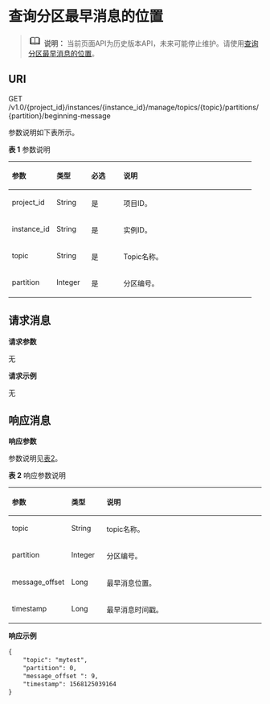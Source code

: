 # 查询分区最早消息的位置<a name="kafka-api-191209005"></a>

>![](public_sys-resources/icon-note.gif) **说明：** 
>当前页面API为历史版本API，未来可能停止维护。请使用[查询分区最早消息的位置](查询分区最早消息的位置.md)。

## URI<a name="section13672154315612"></a>

GET  /v1.0/\{project\_id\}/instances/\{instance\_id\}/manage/topics/\{topic\}/partitions/\{partition\}/beginning-message

参数说明如下表所示。

**表 1**  参数说明

<a name="table3676134375612"></a>
<table><thead align="left"><tr id="row3856184395614"><th class="cellrowborder" valign="top" width="18.36816318368163%" id="mcps1.2.5.1.1"><p id="p585644305614"><a name="p585644305614"></a><a name="p585644305614"></a>参数</p>
</th>
<th class="cellrowborder" valign="top" width="14.288571142885711%" id="mcps1.2.5.1.2"><p id="p1985664319562"><a name="p1985664319562"></a><a name="p1985664319562"></a>类型</p>
</th>
<th class="cellrowborder" valign="top" width="13.268673132686734%" id="mcps1.2.5.1.3"><p id="p2085617434565"><a name="p2085617434565"></a><a name="p2085617434565"></a>必选</p>
</th>
<th class="cellrowborder" valign="top" width="54.074592540745925%" id="mcps1.2.5.1.4"><p id="p98567434562"><a name="p98567434562"></a><a name="p98567434562"></a>说明</p>
</th>
</tr>
</thead>
<tbody><tr id="row1585614320564"><td class="cellrowborder" valign="top" width="18.36816318368163%" headers="mcps1.2.5.1.1 "><p id="p2085744395615"><a name="p2085744395615"></a><a name="p2085744395615"></a>project_id</p>
</td>
<td class="cellrowborder" valign="top" width="14.288571142885711%" headers="mcps1.2.5.1.2 "><p id="p585712435561"><a name="p585712435561"></a><a name="p585712435561"></a>String</p>
</td>
<td class="cellrowborder" valign="top" width="13.268673132686734%" headers="mcps1.2.5.1.3 "><p id="p8857114345610"><a name="p8857114345610"></a><a name="p8857114345610"></a>是</p>
</td>
<td class="cellrowborder" valign="top" width="54.074592540745925%" headers="mcps1.2.5.1.4 "><p id="p1085720438564"><a name="p1085720438564"></a><a name="p1085720438564"></a>项目ID。</p>
</td>
</tr>
<tr id="row4857104314567"><td class="cellrowborder" valign="top" width="18.36816318368163%" headers="mcps1.2.5.1.1 "><p id="p16857843135618"><a name="p16857843135618"></a><a name="p16857843135618"></a>instance_id</p>
</td>
<td class="cellrowborder" valign="top" width="14.288571142885711%" headers="mcps1.2.5.1.2 "><p id="p285784365620"><a name="p285784365620"></a><a name="p285784365620"></a>String</p>
</td>
<td class="cellrowborder" valign="top" width="13.268673132686734%" headers="mcps1.2.5.1.3 "><p id="p1585704345612"><a name="p1585704345612"></a><a name="p1585704345612"></a>是</p>
</td>
<td class="cellrowborder" valign="top" width="54.074592540745925%" headers="mcps1.2.5.1.4 "><p id="p1385774385614"><a name="p1385774385614"></a><a name="p1385774385614"></a>实例ID。</p>
</td>
</tr>
<tr id="row198571043125616"><td class="cellrowborder" valign="top" width="18.36816318368163%" headers="mcps1.2.5.1.1 "><p id="p12857194314567"><a name="p12857194314567"></a><a name="p12857194314567"></a>topic</p>
</td>
<td class="cellrowborder" valign="top" width="14.288571142885711%" headers="mcps1.2.5.1.2 "><p id="p3857144315615"><a name="p3857144315615"></a><a name="p3857144315615"></a>String</p>
</td>
<td class="cellrowborder" valign="top" width="13.268673132686734%" headers="mcps1.2.5.1.3 "><p id="p1385710435561"><a name="p1385710435561"></a><a name="p1385710435561"></a>是</p>
</td>
<td class="cellrowborder" valign="top" width="54.074592540745925%" headers="mcps1.2.5.1.4 "><p id="p68575431568"><a name="p68575431568"></a><a name="p68575431568"></a>Topic名称。</p>
</td>
</tr>
<tr id="row11858243125611"><td class="cellrowborder" valign="top" width="18.36816318368163%" headers="mcps1.2.5.1.1 "><p id="p19858124335611"><a name="p19858124335611"></a><a name="p19858124335611"></a>partition</p>
</td>
<td class="cellrowborder" valign="top" width="14.288571142885711%" headers="mcps1.2.5.1.2 "><p id="p385811439566"><a name="p385811439566"></a><a name="p385811439566"></a>Integer</p>
</td>
<td class="cellrowborder" valign="top" width="13.268673132686734%" headers="mcps1.2.5.1.3 "><p id="p168586435568"><a name="p168586435568"></a><a name="p168586435568"></a>是</p>
</td>
<td class="cellrowborder" valign="top" width="54.074592540745925%" headers="mcps1.2.5.1.4 "><p id="p13858184335612"><a name="p13858184335612"></a><a name="p13858184335612"></a>分区编号。</p>
</td>
</tr>
</tbody>
</table>

## 请求消息<a name="section17673194316561"></a>

**请求参数**

无

**请求示例**

无

## 响应消息<a name="section117119431562"></a>

**响应参数**

参数说明见[表2](#table3715174312563)。

**表 2**  响应参数说明

<a name="table3715174312563"></a>
<table><thead align="left"><tr id="row15858174310563"><th class="cellrowborder" valign="top" width="18.18%" id="mcps1.2.4.1.1"><p id="p18858124311564"><a name="p18858124311564"></a><a name="p18858124311564"></a>参数</p>
</th>
<th class="cellrowborder" valign="top" width="14.14%" id="mcps1.2.4.1.2"><p id="p4858174315610"><a name="p4858174315610"></a><a name="p4858174315610"></a>类型</p>
</th>
<th class="cellrowborder" valign="top" width="67.67999999999999%" id="mcps1.2.4.1.3"><p id="p5858104313564"><a name="p5858104313564"></a><a name="p5858104313564"></a>说明</p>
</th>
</tr>
</thead>
<tbody><tr id="row785874305619"><td class="cellrowborder" valign="top" width="18.18%" headers="mcps1.2.4.1.1 "><p id="p198581439564"><a name="p198581439564"></a><a name="p198581439564"></a>topic</p>
</td>
<td class="cellrowborder" valign="top" width="14.14%" headers="mcps1.2.4.1.2 "><p id="p2858104345614"><a name="p2858104345614"></a><a name="p2858104345614"></a>String</p>
</td>
<td class="cellrowborder" valign="top" width="67.67999999999999%" headers="mcps1.2.4.1.3 "><p id="p8859134325615"><a name="p8859134325615"></a><a name="p8859134325615"></a>topic名称。</p>
</td>
</tr>
<tr id="row2859643105616"><td class="cellrowborder" valign="top" width="18.18%" headers="mcps1.2.4.1.1 "><p id="p208591043145614"><a name="p208591043145614"></a><a name="p208591043145614"></a>partition</p>
</td>
<td class="cellrowborder" valign="top" width="14.14%" headers="mcps1.2.4.1.2 "><p id="p6859174325611"><a name="p6859174325611"></a><a name="p6859174325611"></a>Integer</p>
</td>
<td class="cellrowborder" valign="top" width="67.67999999999999%" headers="mcps1.2.4.1.3 "><p id="p2859204317563"><a name="p2859204317563"></a><a name="p2859204317563"></a>分区编号。</p>
</td>
</tr>
<tr id="row1485944375613"><td class="cellrowborder" valign="top" width="18.18%" headers="mcps1.2.4.1.1 "><p id="p12859154320569"><a name="p12859154320569"></a><a name="p12859154320569"></a>message_offset</p>
</td>
<td class="cellrowborder" valign="top" width="14.14%" headers="mcps1.2.4.1.2 "><p id="p2859134317566"><a name="p2859134317566"></a><a name="p2859134317566"></a>Long</p>
</td>
<td class="cellrowborder" valign="top" width="67.67999999999999%" headers="mcps1.2.4.1.3 "><p id="p15859204317562"><a name="p15859204317562"></a><a name="p15859204317562"></a>最早消息位置。</p>
</td>
</tr>
<tr id="row14859114315565"><td class="cellrowborder" valign="top" width="18.18%" headers="mcps1.2.4.1.1 "><p id="p1185911436565"><a name="p1185911436565"></a><a name="p1185911436565"></a>timestamp</p>
</td>
<td class="cellrowborder" valign="top" width="14.14%" headers="mcps1.2.4.1.2 "><p id="p7859144315613"><a name="p7859144315613"></a><a name="p7859144315613"></a>Long</p>
</td>
<td class="cellrowborder" valign="top" width="67.67999999999999%" headers="mcps1.2.4.1.3 "><p id="p0859543175610"><a name="p0859543175610"></a><a name="p0859543175610"></a>最早消息时间戳。</p>
</td>
</tr>
</tbody>
</table>

**响应示例**

```
{
    "topic": "mytest",
    "partition": 0,
    "message_offset ": 9,
    "timestamp": 1568125039164
}
```

